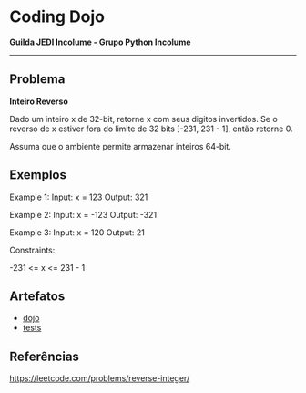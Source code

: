# Coding Dojo

**Guilda JEDI Incolume - Grupo Python Incolume**

---

## Problema

**Inteiro Reverso**

Dado um inteiro x de 32-bit, retorne x com seus digitos invertidos. Se o reverso de x estiver fora do limite de 32 bits [-231, 231 - 1], então retorne 0.

Assuma que o ambiente permite armazenar inteiros 64-bit.

 ## Exemplos

Example 1:
Input: x = 123
Output: 321

Example 2:
Input: x = -123
Output: -321

Example 3:
Input: x = 120
Output: 21
 

Constraints:

-231 <= x <= 231 - 1

## Artefatos

- [dojo](dojo.py)
- [tests](test_20231030.py)


## Referências

https://leetcode.com/problems/reverse-integer/